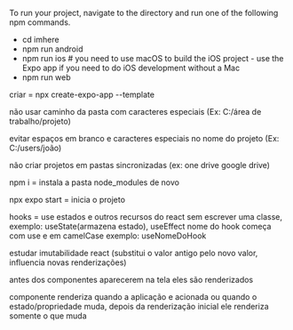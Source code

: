 To run your project, navigate to the directory and run one of the following npm commands.

- cd imhere
- npm run android
- npm run ios # you need to use macOS to build the iOS project - use the Expo app if you need to do iOS development without a Mac
- npm run web

criar = npx create-expo-app --template

não usar caminho da pasta com caracteres especiais (Ex: C:/área de trabalho/projeto)

evitar espaços em branco e caracteres especiais no nome do projeto (Ex: C:/users/joão)

não criar projetos em pastas sincronizadas (ex: one drive google drive)

npm i = instala a pasta node_modules de novo

npx expo start = inicia o projeto

hooks = use estados e outros recursos do react sem escrever uma classe, exemplo: useState(armazena estado), useEffect
nome do hook começa com use e em camelCase exemplo: useNomeDoHook

estudar imutabilidade react (substitui o valor antigo pelo novo valor, influencia novas renderizações)

antes dos componentes aparecerem na tela eles são renderizados

componente renderiza quando a aplicação e acionada ou quando o estado/propriedade muda, depois da renderização inicial ele renderiza somente o que muda
